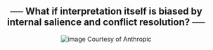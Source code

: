 <div align="center">

## ****── What if interpretation itself is biased by internal salience and conflict resolution? ──****
![image](https://github.com/user-attachments/assets/d6effc71-fddb-437a-a861-d29101fb00fe)
Courtesy of Anthropic
</div>
